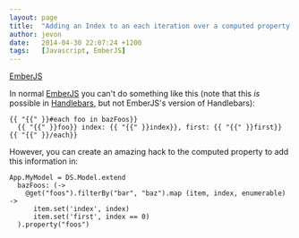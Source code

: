 ```yaml
---
layout: page
title:  "Adding an Index to an each iteration over a computed property in EmberJS"
author: jevon
date:   2014-04-30 22:07:24 +1200
tags:   [Javascript, EmberJS]
---
```


[EmberJS](emberjs.md)

In normal [EmberJS](emberjs.md) you can't do something like this (note that this _is_ possible in [Handlebars](handlebars.md), but not EmberJS's version of Handlebars):

```
{{ "{{" }}#each foo in bazFoos}}
  {{ "{{" }}foo}} index: {{ "{{" }}index}}, first: {{ "{{" }}first}}
{{ "{{" }}/each}}
```

However, you can create an amazing hack to the computed property to add this information in:

```
App.MyModel = DS.Model.extend
  bazFoos: (->
    @get("foos").filterBy("bar", "baz").map (item, index, enumerable) ->
      item.set('index', index)
      item.set('first', index == 0)
  ).property("foos")
```
